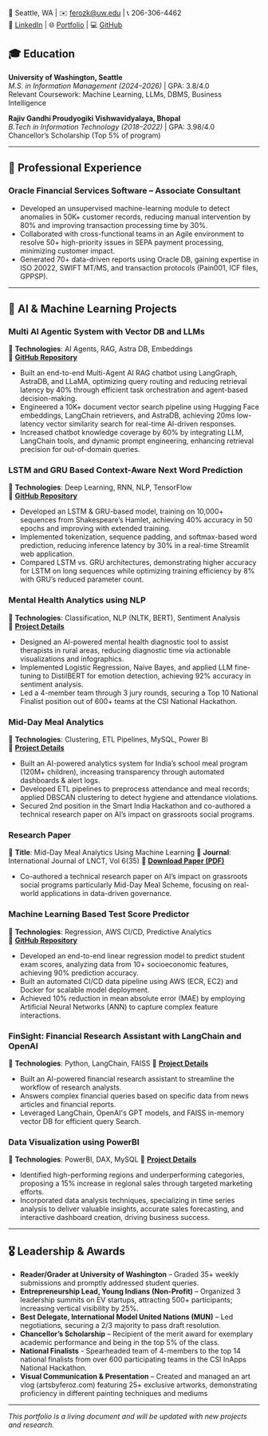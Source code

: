 📍 Seattle, WA | ✉️ ferozk@uw.edu | 📞 206-306-4462  
🔗 [LinkedIn](https://www.linkedin.com/in/ferozkhan2) | 🌐 [Portfolio](https://ferozk0333.github.io/Portfolio-Website/) | 💻 [GitHub](https://github.com/ferozk0333) 

## 🎓 Education  
**University of Washington, Seattle**  
*M.S. in Information Management (2024–2026)* | GPA: 3.8/4.0  
Relevant Coursework: Machine Learning, LLMs, DBMS, Business Intelligence  

**Rajiv Gandhi Proudyogiki Vishwavidyalaya, Bhopal**  
*B.Tech in Information Technology (2018–2022)* | GPA: 3.98/4.0  
Chancellor’s Scholarship (Top 5% of program)

---

## 💼 Professional Experience  
### **Oracle Financial Services Software** – Associate Consultant  
- Developed an unsupervised machine-learning module to detect anomalies in 50K+ customer records, reducing manual intervention by 80% and improving transaction processing time by 30%.
- Collaborated with cross-functional teams in an Agile environment to resolve 50+ high-priority issues in SEPA payment processing, minimizing customer impact.
- Generated 70+ data-driven reports using Oracle DB, gaining expertise in ISO 20022, SWIFT MT/MS, and transaction protocols (Pain001, ICF files, GPPSP).

---

## 📑 AI & Machine Learning Projects  
### **Multi AI Agentic System with Vector DB and LLMs**  
📌 **Technologies**: AI Agents, RAG, Astra DB, Embeddings  
🔗 **[GitHub Repository](https://github.com/ferozk0333/Multi-AI-Agentic-RAG-Chatbot-with-AstraDB-and-LLMs)**  
- Built an end-to-end Multi-Agent AI RAG chatbot using LangGraph, AstraDB, and LLaMA, optimizing query routing and reducing retrieval latency by 40% through efficient task orchestration and agent-based decision-making.
- Engineered a 10K+ document vector search pipeline using Hugging Face embeddings, LangChain retrievers, and AstraDB, achieving 20ms low-latency vector similarity search for real-time AI-driven responses.
- Increased chatbot knowledge coverage by 60% by integrating LLM, LangChain tools, and dynamic prompt engineering, enhancing retrieval precision for out-of-domain queries.

### **LSTM and GRU Based Context-Aware Next Word Prediction**  
📌 **Technologies**: Deep Learning, RNN, NLP, TensorFlow  
🔗 **[GitHub Repository](https://github.com/ferozk0333/Context-Aware-Next-Word-Prediction-Using-LSTM-and-GRU-Networks/tree/main)**  
- Developed an LSTM & GRU-based model, training on 10,000+ sequences from Shakespeare’s Hamlet, achieving 40% accuracy in 50 epochs and improving with extended training.
- Implemented tokenization, sequence padding, and softmax-based word prediction, reducing inference latency by 30% in a real-time Streamlit web application.
- Compared LSTM vs. GRU architectures, demonstrating higher accuracy for LSTM on long sequences while optimizing training efficiency by 8% with GRU’s reduced parameter count.

### **Mental Health Analytics using NLP**  
📌 **Technologies**: Classification, NLP (NLTK, BERT), Sentiment Analysis  
🔗 **[Project Details](https://ferozk0333.github.io/Portfolio-Website/project1.html)**  
- Designed an AI-powered mental health diagnostic tool to assist therapists in rural areas, reducing diagnostic time via actionable visualizations and infographics.
- Implemented Logistic Regression, Naive Bayes, and applied LLM fine-tuning to DistilBERT for emotion detection, achieving 92% accuracy in sentiment analysis.
- Led a 4-member team through 3 jury rounds, securing a Top 10 National Finalist position out of 600+ teams at the CSI National Hackathon.

### **Mid-Day Meal Analytics**  
📌 **Technologies**: Clustering, ETL Pipelines, MySQL, Power BI  
🔗 **[Project Details](https://ferozk0333.github.io/Portfolio-Website/project3.html)**  
- Built an AI-powered analytics system for India’s school meal program (120M+ children), increasing transparency through automated dashboards & alert logs.
- Developed ETL pipelines to preprocess attendance and meal records; applied DBSCAN clustering to detect hygiene and attendance violations.
- Secured 2nd position in the Smart India Hackathon and co-authored a technical research paper on AI’s impact on grassroots social programs.

### **Research Paper**  
📌 **Title**: Mid-Day Meal Analytics Using Machine Learning
📖 **Journal**: International Journal of LNCT, Vol 6(35)
🔗 **[Download Paper (PDF)](https://ferozk0333.github.io/Portfolio-Website/assets/MDM.pdf)**  
- Co-authored a technical research paper on AI’s impact on grassroots social programs particularly Mid-Day Meal Scheme, focusing on real-world applications in data-driven governance.

### **Machine Learning Based Test Score Predictor**  
📌 **Technologies**: Regression, AWS CI/CD, Predictive Analytics  
🔗 **[GitHub Repository](https://github.com/ferozk0333/Machine_Learning_based_Test_Score_Predictor_with_AWS_CI-CD_Deployment)**  
- Developed an end-to-end linear regression model to predict student exam scores, analyzing data from 10+ socioeconomic features, achieving 90% prediction accuracy.
- Built an automated CI/CD data pipeline using AWS (ECR, EC2) and Docker for scalable model deployment.
- Achieved 10% reduction in mean absolute error (MAE) by employing Artificial Neural Networks (ANN) to capture complex feature interactions.

### **FinSight: Financial Research Assistant with LangChain and OpenAI**  
📌 **Technologies**: Python, LangChain, FAISS 
🔗 **[Project Details](https://ferozk0333.github.io/Portfolio-Website/project5.html)**  
- Built an AI-powered financial research assistant to streamline the workflow of research analysts.
- Answers complex financial queries based on specific data from news articles and financial reports.
- Leveraged LangChain, OpenAI's GPT models, and FAISS in-memory vector DB for efficient query Search.

### **Data Visualization using PowerBI**  
📌 **Technologies**: PowerBI, DAX, MySQL 
🔗 **[Project Details](https://ferozk0333.github.io/Portfolio-Website/project4.html)**  
- Identified high-performing regions and underperforming categories, proposing a 15% increase in regional sales through targeted marketing efforts.
- Incorporated data analysis techniques, specializing in time series analysis to deliver valuable insights, accurate sales forecasting, and interactive dashboard creation, driving business success.

---



## 🎖 Leadership & Awards  
- **Reader/Grader at University of Washington** – Graded 35+ weekly submissions and promptly addressed student queries.
- **Entrepreneurship Lead, Young Indians (Non-Profit)** – Organized 3 leadership summits on EV startups, attracting 500+ participants; increasing vertical visibility by 25%.
- **Best Delegate, International Model United Nations (MUN)** – Led negotiations, securing a 2/3 majority to pass draft resolution.
- **Chancellor’s Scholarship** – Recipient of the merit award for exemplary academic performance and being in the top 5% of the class.
- **National Finalists** - Spearheaded team of 4-members to the top 14 national finalists from over 600 participating teams in the CSI InApps National Hackathon.
- **Visual Communication & Presentation** – Created and managed an art vlog (artsbyferoz.com) featuring 25+ exclusive artworks, demonstrating proficiency in different painting techniques and mediums

---

_This portfolio is a living document and will be updated with new projects and research._
